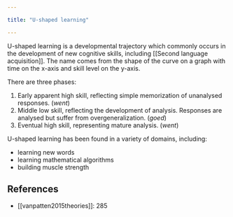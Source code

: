 ```yaml
---

title: "U-shaped learning"

---
```


U-shaped learning is a developmental trajectory which commonly occurs in the development of new cognitive skills, including [[Second language acquisition]]. The name comes from the shape of the curve on a graph with time on the x-axis and skill level on the y-axis.

There are three phases:

1. Early apparent high skill, reflecting simple memorization of unanalysed responses. (*went*)
2. Middle low skill, reflecting the development of analysis. Responses are analysed but suffer from overgeneralization. (*goed*)
3. Eventual high skill, representing mature analysis. (*went*)

U-shaped learning has been found in a variety of domains, including:

- learning new words
- learning mathematical algorithms
- building muscle strength

## References

- [[vanpatten2015theories]]: 285